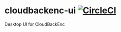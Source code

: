 # cloudbackenc-ui [![CircleCI](https://circleci.com/gh/irotsoma/cloudbackenc-ui/tree/master.svg?style=svg)](https://circleci.com/gh/irotsoma/cloudbackenc-ui/tree/master)

Desktop UI for CloudBackEnc
